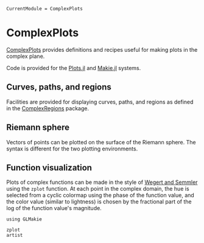 ```@meta
CurrentModule = ComplexPlots
```
# ComplexPlots

[ComplexPlots](https://github.com/tobydriscoll/ComplexPlots.jl) provides definitions and recipes useful for making plots in the complex plane. 

Code is provided for the [Plots.jl](https://docs.juliaplots.org/stable/) and [Makie.jl](https://docs.makie.org/stable/) systems. 

## Curves, paths, and regions

Facilities are provided for displaying curves, paths, and regions as defined in the [ComplexRegions](https://complexvariables.github.io/ComplexRegions.jl/stable/) package. 

## Riemann sphere

Vectors of points can be plotted on the surface of the Riemann sphere. The syntax is different for the two plotting environments.

## Function visualization

Plots of complex functions can be made in the style of [Wegert and Semmler](http://arxiv.org/abs/1007.2295) using the `zplot` function. At each point in the complex domain, the hue is selected from a cyclic colormap using the phase of the function value, and the color value (similar to lightness) is chosen by the fractional part of the log of the function value's magnitude.

```@setup
using GLMakie
```

```@docs
zplot
artist
```
